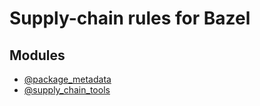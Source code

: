 # Supply-chain rules for Bazel

## Modules

  - [@package_metadata](./metadata)
  - [@supply_chain_tools](./tools)
